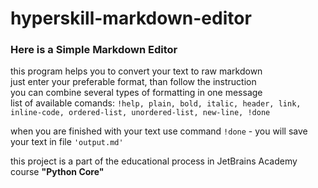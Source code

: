 # hyperskill-markdown-editor
### Here is a Simple Markdown Editor
this program helps you to convert your text to raw markdown\
just enter your preferable format, than follow the instruction\
you can combine several types of formatting in one message\
list of available comands: `!help, plain, bold, italic, header, link, inline-code, ordered-list, unordered-list, new-line, !done`

when you are finished with your text use command `!done` - you will save your text in file `'output.md'`

this project is a part of the educational process in JetBrains Academy course **"Python Core"**
